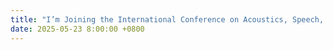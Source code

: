```yaml
---
title: "I’m Joining the International Conference on Acoustics, Speech, and Signal Processing <strong>(ICASSP)</strong> 2025 from May 23 to 25 as a Student — See You in Suzhou, China! 🫡"
date: 2025-05-23 8:00:00 +0800
---
```

